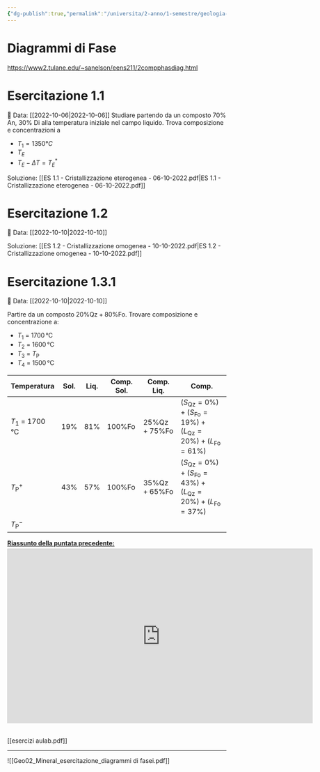 ```yaml
---
{"dg-publish":true,"permalink":"/universita/2-anno/1-semestre/geologia-applicata/esercitazioni/esercitazione-01-diagrammi-di-fase/"}
---
```


# Diagrammi di Fase

https://www2.tulane.edu/~sanelson/eens211/2compphasdiag.html



# Esercitazione 1.1

📅 Data: [[2022-10-06\|2022-10-06]]
Studiare partendo da un composto $70\% \text{ An, } 30\% \text{ Di}$ alla temperatura iniziale nel campo liquido. Trova composizione e concentrazioni a 
- $T_{1} = 1350°C$
- $T_{E}$
- $T_{E} - \Delta T= T^{*}_{E}$

Soluzione: [[ES 1.1 - Cristallizzazione eterogenea - 06-10-2022.pdf\|ES 1.1 - Cristallizzazione eterogenea - 06-10-2022.pdf]]

# Esercitazione 1.2

📅 Data: [[2022-10-10\|2022-10-10]]

Soluzione: [[ES 1.2 - Cristallizzazione omogenea - 10-10-2022.pdf\|ES 1.2 - Cristallizzazione omogenea - 10-10-2022.pdf]]

# Esercitazione 1.3.1

📅 Data: [[2022-10-10\|2022-10-10]]

Partire da un composto $20\% \text{Qz}  + 80\% \text{Fo}$. Trovare composizione e concentrazione a:
- $T_{1}$ = $1700 \, \mathrm{°C}$
- $T_{2}$ = $1600 \, \mathrm{°C}$
- $T_{3}$ = $T_{\text{P}}$
- $T_{4}$ = $1500 \, \mathrm{°C}$

| Temperatura                     | Sol.   | Liq.   | Comp. Sol.        | Comp. Liq.                         | Comp.                                                                                              |
| ------------------------------- | ------ | ------ | ----------------- | ---------------------------------- | ------------ |
| $T_{1}$ = $1700 \, \mathrm{°C}$ | $19\%$ | $81\%$ | $100\% \text{Fo}$ | $25\% \text{Qz}  + 75\% \text{Fo}$ | $(S_{\text{Qz}} = 0\%) + (S_{\text{Fo}} = 19\%) + (L_{\text{Qz}} = 20\%) + (L_{\text{Fo}} = 61\%)$ |
| $T^{+}_{\text{P}}$  | $43\%$ | $57\%$ | $100\% \text{Fo}$ | $35\% \text{Qz} + 65\% \text{Fo}$| $(S_{\text{Qz}} = 0\%) + (S_{\text{Fo}} = 43\%) + (L_{\text{Qz}} = 20\%) + (L_{\text{Fo}} = 37\%)$ |
| $T^{-}_{\text{P}}$      |        |        |                   |         |        |

<div style="width:799.98px"> <strong style="display:block;margin:12px 0 4px"><a href="https://slideplayer.it/slide/10592440/" title="Riassunto della puntata precedente:" target="_blank">Riassunto della puntata precedente:</a></strong><iframe src="https://player.slideplayer.it/34/10592440/" width="700" height="400" frameborder="0" marginwidth="0" marginheight="0" scrolling="no" style="border:1px solid #CCC;border-width:1px 1px 0" allowfullscreen></iframe><div style="padding:5px 0 12px"></div></div>


[[esercizi aulab.pdf]]
___
![[Geo02_Mineral_esercitazione_diagrammi di fasei.pdf]]